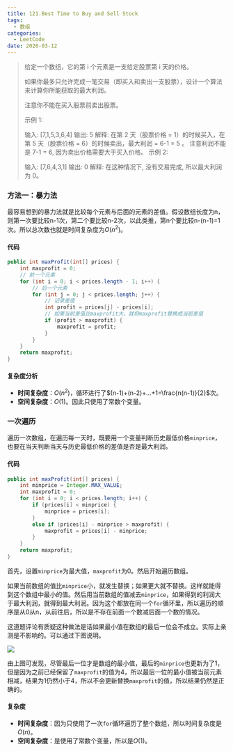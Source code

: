 ```yaml
---
title: 121.Best Time to Buy and Sell Stock
tags:
  - 数组
categories: 
  - LeetCode
date: 2020-03-12
---
```


> 给定一个数组，它的第 i 个元素是一支给定股票第 i 天的价格。
>
> 如果你最多只允许完成一笔交易（即买入和卖出一支股票），设计一个算法来计算你所能获取的最大利润。
>
> 注意你不能在买入股票前卖出股票。
>
> 示例 1:
>
> 输入: [7,1,5,3,6,4]
> 输出: 5
> 解释: 在第 2 天（股票价格 = 1）的时候买入，在第 5 天（股票价格 = 6）的时候卖出，最大利润 = 6-1 = 5 。
>      注意利润不能是 7-1 = 6, 因为卖出价格需要大于买入价格。
> 示例 2:
>
> 输入: [7,6,4,3,1]
> 输出: 0
> 解释: 在这种情况下, 没有交易完成, 所以最大利润为 0。

<!-- more -->

### 方法一：暴力法

最容易想到的暴力法就是比较每个元素与后面的元素的差值。假设数组长度为n，则第一次要比较n-1次，第二个要比较n-2次，以此类推，第n个要比较n-(n-1)=1次。所以总次数也就是时间复杂度为$O(n^2)$。

#### 代码

```java
public int maxProfit(int[] prices) {
    int maxprofit = 0;
    // 前一个元素
    for (int i = 0; i < prices.length - 1; i++) {
        // 后一个元素
        for (int j = 0; j < prices.length; j++) {
            // 记录差值
            int profit = prices[j] - prices[i];
            // 如果当前差值比maxprofit大，就将maxprofit替换成当前差值
            if (profit > maxprofit) {
                maxprofit = profit;
            }
        }
    }
    return maxprofit;
}
```

#### 复杂度分析

* **时间复杂度**：$O(n^2)$，循环进行了$(n-1)+(n-2)+...+1=\frac{n(n-1)}{2}$次。
* **空间复杂度**：$O(1)$。因此只使用了常数个变量。

### 一次遍历

遍历一次数组，在遍历每一天时，既要用一个变量判断历史最低价格`minprice`，也要在当天判断当天与历史最低价格的差值是否是最大利润。

#### 代码

```java
public int maxProfit(int[] prices) {
    int minprice = Integer.MAX_VALUE;
    int maxprofit = 0;
    for (int i = 0; i < prices.length; i++) {
        if (prices[i] < minprice) {
            minprice = prices[i];
        }
        else if (prices[i] - minprice > maxprofit) {
            maxprofit = prices[i] - minprice;
        }
    }
    return maxprofit;
}
```

首先，设置`minprice`为最大值，`maxprofit`为0。然后开始遍历数组。

如果当前数组的值比`minprice`小，就发生替换；如果更大就不替换。这样就能得到这个数组中最小的值。然后用当前数组的值减去`minprice`，如果得到的利润大于最大利润，就得到最大利润。因为这个都放在同一个`for`循环里，所以遍历的顺序是从0从n，从前往后，所以是不存在前面一个数减后面一个数的情况。

这道题评论有质疑这种做法是话如果最小值在数组的最后一位会不成立。实际上亲测是不影响的。可以通过下图说明。

![](https://raw.githubusercontent.com/HurleyJames/ImageHosting/master/IMG_0240%202.jpg)

由上图可发现，尽管最后一位才是数组的最小值，最后的`minprice`也更新为了1，但是因为之前已经保留了`maxprofit`的值为4，所以最后一位的最小值被当前元素相减，结果为1仍然小于4，所以不会更新替换`maxprofit`的值，所以结果仍然是正确的。

#### 复杂度

* **时间复杂度**：因为只使用了一次`for`循环遍历了整个数组，所以时间复杂度是$O(n)$。
* **空间复杂度**：是使用了常数个变量，所以是$O(1)$。













